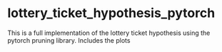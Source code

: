# lottery_ticket_hypothesis_pytorch
This is a full implementation of the lottery ticket hypothesis using the pytorch pruning library. Includes the plots
